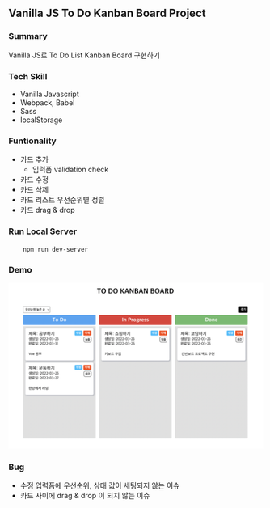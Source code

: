 ## Vanilla JS To Do Kanban Board Project ##

### Summary ###
Vanilla JS로 To Do List Kanban Board 구현하기

### Tech Skill ###
- Vanilla Javascript
- Webpack, Babel
- Sass
- localStorage

### Funtionality ###
- 카드 추가
    - 입력폼 validation check
- 카드 수정
- 카드 삭제
- 카드 리스트 우선순위별 정렬
- 카드 drag & drop

### Run Local Server ###
```text
    npm run dev-server
```

### Demo ###
![Vanilla JS Kanban Board Project Demo](./src/assets/Vanilla%20JS%20Kanban%20Board%20데모.png)

### Bug ###
- 수정 입력폼에 우선순위, 상태 값이 세팅되지 않는 이슈
- 카드 사이에 drag & drop 이 되지 않는 이슈